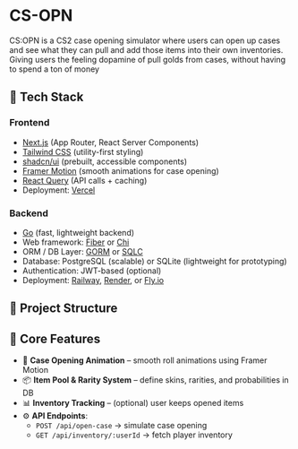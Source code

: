 # CS-OPN

CS:OPN is a CS2 case opening simulator where users can open up cases and see what they can pull and add those items into their own inventories. Giving users the feeling dopamine of pull golds from cases, without having to spend a ton of money

## 🚀 Tech Stack

### Frontend

- [Next.js](https://nextjs.org/) (App Router, React Server Components)
- [Tailwind CSS](https://tailwindcss.com/) (utility-first styling)
- [shadcn/ui](https://ui.shadcn.com/) (prebuilt, accessible components)
- [Framer Motion](https://www.framer.com/motion/) (smooth animations for case opening)
- [React Query](https://tanstack.com/query) (API calls + caching)
- Deployment: [Vercel](https://vercel.com/)

### Backend

- [Go](https://go.dev/) (fast, lightweight backend)
- Web framework: [Fiber](https://gofiber.io/) or [Chi](https://github.com/go-chi/chi)
- ORM / DB Layer: [GORM](https://gorm.io/) or [SQLC](https://sqlc.dev/)
- Database: PostgreSQL (scalable) or SQLite (lightweight for prototyping)
- Authentication: JWT-based (optional)
- Deployment: [Railway](https://railway.app/), [Render](https://render.com/), or [Fly.io](https://fly.io/)

## 📂 Project Structure

## 🔑 Core Features

- 🎨 **Case Opening Animation** – smooth roll animations using Framer Motion
- 📦 **Item Pool & Rarity System** – define skins, rarities, and probabilities in DB
- 📊 **Inventory Tracking** – (optional) user keeps opened items
- ⚙️ **API Endpoints**:
  - `POST /api/open-case` → simulate case opening
  - `GET /api/inventory/:userId` → fetch player inventory
